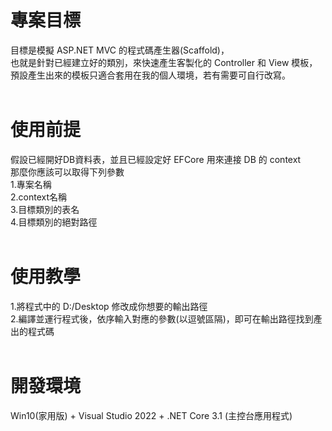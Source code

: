 # 專案目標  
目標是模擬 ASP.NET MVC 的程式碼產生器(Scaffold)，  
也就是針對已經建立好的類別，來快速產生客製化的 Controller 和 View 模板，  
預設產生出來的模板只適合套用在我的個人環境，若有需要可自行改寫。  
&emsp;  
# 使用前提  
假設已經開好DB資料表，並且已經設定好 EFCore 用來連接 DB 的 context  
那麼你應該可以取得下列參數  
1.專案名稱  
2.context名稱  
3.目標類別的表名  
4.目標類別的絕對路徑  
&emsp;  
# 使用教學  
1.將程式中的 D:/Desktop 修改成你想要的輸出路徑  
2.編譯並運行程式後，依序輸入對應的參數(以逗號區隔)，即可在輸出路徑找到產出的程式碼  
&emsp;  
# 開發環境  
Win10(家用版) + Visual Studio 2022 + .NET Core 3.1 (主控台應用程式)  
&emsp;